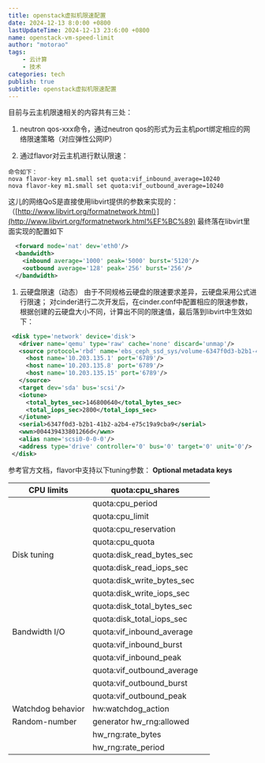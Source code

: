 ```yaml
---
title: openstack虚拟机限速配置
date: 2024-12-13 8:0:00 +0800
lastUpdateTime: 2024-12-13 23:6:00 +0800
name: openstack-vm-speed-limit
author: "motorao"
tags: 
    - 云计算
    - 技术
categories: tech
publish: true
subtitle: openstack虚拟机限速配置
---
```

    
目前与云主机限速相关的内容共有三处：

1. neutron qos-xxx命令，通过neutron qos的形式为云主机port绑定相应的网络限速策略（对应弹性公网IP）

1. 通过flavor对云主机进行默认限速：

```shell
命令如下：
nova flavor-key m1.small set quota:vif_inbound_average=10240
nova flavor-key m1.small set quota:vif_outbound_average=10240

```

这儿的网络QoS是直接使用libvirt提供的参数来实现的：（[http://www.libvirt.org/formatnetwork.html）](http://www.libvirt.org/formatnetwork.html%EF%BC%89)
最终落在libvirt里面实现的配置如下

```xml
  <forward mode='nat' dev='eth0'/>
  <bandwidth>
    <inbound average='1000' peak='5000' burst='5120'/>
    <outbound average='128' peak='256' burst='256'/>
  </bandwidth>

```

1. 云硬盘限速（动态）
由于不同规格云硬盘的限速要求差异，云硬盘采用公式进行限速；
对cinder进行二次开发后，在cinder.conf中配置相应的限速参数，根据创建的云硬盘大小不同，计算出不同的限速值，最后落到libvirt中生效如下：

```xml
 <disk type='network' device='disk'>
   <driver name='qemu' type='raw' cache='none' discard='unmap'/>
   <source protocol='rbd' name='ebs_ceph_ssd_sys/volume-6347f0d3-b2b1-41b2-a2b4-e75c19a9cba9'>
     <host name='10.203.135.1' port='6789'/>
     <host name='10.203.135.8' port='6789'/>
     <host name='10.203.135.15' port='6789'/>
   </source>
   <target dev='sda' bus='scsi'/>
   <iotune>
     <total_bytes_sec>146800640</total_bytes_sec>
     <total_iops_sec>2800</total_iops_sec>
   </iotune>
   <serial>6347f0d3-b2b1-41b2-a2b4-e75c19a9cba9</serial>
   <wwn>004439433801266d</wwn>
   <alias name='scsi0-0-0-0'/>
   <address type='drive' controller='0' bus='0' target='0' unit='0'/>
 </disk>

```

参考官方文档，flavor中支持以下tuning参数：
**Optional metadata keys**

| CPU limits | quota:cpu_shares |  |
| ---------- | ---------- | ---------- |
|  | quota:cpu_period |  |
|  | quota:cpu_limit |  |
|  | quota:cpu_reservation |  |
|  | quota:cpu_quota |  |
| Disk tuning | quota:disk_read_bytes_sec |  |
|  | quota:disk_read_iops_sec |  |
|  | quota:disk_write_bytes_sec |  |
|  | quota:disk_write_iops_sec |  |
|  | quota:disk_total_bytes_sec |  |
|  | quota:disk_total_iops_sec |  |
| Bandwidth I/O | quota:vif_inbound_average |  |
|  | quota:vif_inbound_burst |  |
|  | quota:vif_inbound_peak |  |
|  | quota:vif_outbound_average |  |
|  | quota:vif_outbound_burst |  |
|  | quota:vif_outbound_peak |  |
| Watchdog behavior | hw:watchdog_action |  |
| Random-number | generator	hw_rng:allowed |  |
|  | hw_rng:rate_bytes |  |
|  | hw_rng:rate_period |  |

